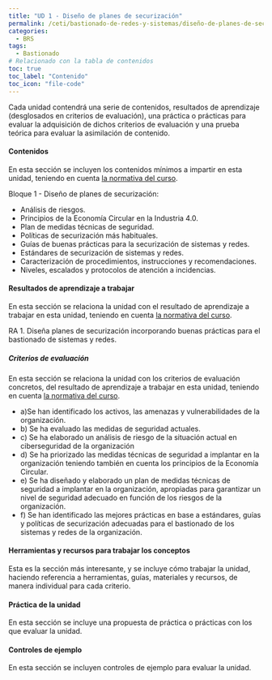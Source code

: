 ```yaml
---
title: "UD 1 - Diseño de planes de securización"
permalink: /ceti/bastionado-de-redes-y-sistemas/diseño-de-planes-de-securizacion
categories:
  - BRS
tags:
  - Bastionado
# Relacionado con la tabla de contenidos
toc: true
toc_label: "Contenido"
toc_icon: "file-code"
---
```


Cada unidad contendrá una serie de contenidos, resultados de aprendizaje (desglosados en criterios de evaluación), una práctica o prácticas para evaluar la adquisición de dichos criterios de evaluación y una prueba teórica para evaluar la asimilación de contenido.

#### Contenidos

En esta sección se incluyen los contenidos mínimos a impartir en esta unidad, teniendo en cuenta [la normativa del curso](https://www.boe.es/diario_boe/txt.php?id=BOE-A-2020-4963).

Bloque 1 - Diseño de planes de securización:

- Análisis de riesgos.
- Principios de la Economía Circular en la Industria 4.0.
- Plan de medidas técnicas de seguridad.
- Políticas de securización más habituales.
- Guías de buenas prácticas para la securización de sistemas y redes.
- Estándares de securización de sistemas y redes.
- Caracterización de procedimientos, instrucciones y recomendaciones.
- Niveles, escalados y protocolos de atención a incidencias.

#### Resultados de aprendizaje a trabajar

En esta sección se relaciona la unidad con el resultado de aprendizaje a trabajar en esta unidad, teniendo en cuenta [la normativa del curso](https://www.boe.es/diario_boe/txt.php?id=BOE-A-2020-4963).

RA 1. Diseña planes de securización incorporando buenas prácticas para el bastionado de sistemas y redes.

##### Criterios de evaluación

En esta sección se relaciona la unidad con los criterios de evaluación concretos, del resultado de aprendizaje a trabajar en esta unidad, teniendo en cuenta [la normativa del curso](https://www.boe.es/diario_boe/txt.php?id=BOE-A-2020-4963).

- a)Se han identificado los activos, las amenazas y vulnerabilidades de la organización.
- b) Se ha evaluado las medidas de seguridad actuales.
- c) Se ha elaborado un análisis de riesgo de la situación actual en ciberseguridad de la organización
- d) Se ha priorizado las medidas técnicas de seguridad a implantar en la organización teniendo también en cuenta los principios de la Economía Circular.
- e) Se ha diseñado y elaborado un plan de medidas técnicas de seguridad a implantar en la organización, apropiadas para garantizar un nivel de seguridad adecuado en función de los riesgos de la organización.
- f) Se han identificado las mejores prácticas en base a estándares, guías y políticas de securización adecuadas para el bastionado de los sistemas y redes de la organización.

#### Herramientas y recursos para trabajar los conceptos

Esta es la sección más interesante, y se incluye cómo trabajar la unidad, haciendo referencia a herramientas, guías, materiales y recursos, de manera individual para cada criterio.

#### Práctica de la unidad

En esta sección se incluye una propuesta de práctica o prácticas con los que evaluar la unidad.

#### Controles de ejemplo

En esta sección se incluyen controles de ejemplo para evaluar la unidad.
